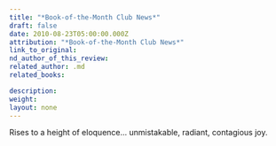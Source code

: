 ```yaml
---
title: "*Book-of-the-Month Club News*"
draft: false
date: 2010-08-23T05:00:00.000Z
attribution: "*Book-of-the-Month Club News*"
link_to_original:
nd_author_of_this_review:
related_author: .md
related_books:

description:
weight:
layout: none
---
```

Rises to a height of eloquence… unmistakable, radiant, contagious joy.

